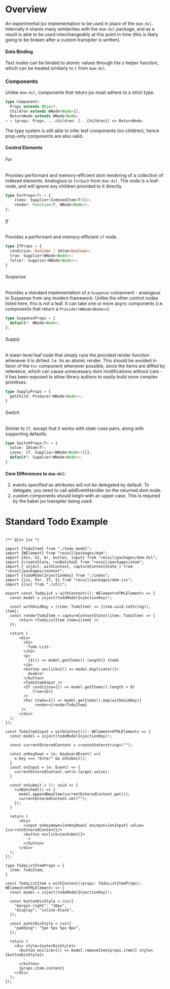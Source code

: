 # Overview

An experimental jsx implementation to be used in place of the `dom-dsl`. Internally it shares many similarities with the `dom-dsl` package, and as a result is able to be used interchangeably at this point in time (this is likely going to be broken after a custom transpiler is written).

#### Data Binding 

Text nodes can be binded to atomic values through the `$` helper function, which can be treated similarly to `t` from `dom-dsl`.

### Components 

Unlike `dom-dsl`, components that return jsx must adhere to a strict type.

```ts
type Component<
  Props extends Object,
  Children extends WNode<Node>[],
  ReturnNode extends WNode<Node>
> = (props: Props, ...children: [...Children]) => ReturnNode;
```

The type system is still able to infer leaf components (no children), hence prop-only components are also valid.

#### Control Elements

###### For

Provides performant and memory-efficient dom rendering of a collection of indexed elements. Analogous to `forEach` from `dom-dsl`. The node is a leaf-node, and will ignore any children provided to it directly.

``` ts
type ForProps<T> = {
    items: Supplier<IndexedItem<T>[]>;
    render: Function<T, WNode<Node>>;
};
```

###### If

Provides a performant and memory-efficient `if` node. 

```ts
type IfProps = {
  condition: boolean | IAtom<boolean>;
  true: Supplier<WNode<Node>>;
  false?: Supplier<WNode<Node>>;
}
```

###### Suspense

Provides a standard implementation of a `Suspense` component - analogous to Suspense from any modern framework. Unlike the other control nodes listed here, this is not a leaf. It can take one or more async components (i.e. components that return a `Provider<WNode<Node>>`). 

```ts
type SuspenseProps = {
  default?: WNode<Node>;
};
```

###### Supply

A lower-level leaf node that simply runs the provided render function whenever it is dirtied. I.e. its an atomic render. This should be avoided in favor of the `For` component whenever possible, since the items are diffed by reference, which can cause unnecessary dom modifications without care - it has been exposed to allow library authors to easily build more complex primitives.

```ts
type SupplyProps = {
  getChild: Producer<WNode<Node>>;
}
```

###### Switch

Similar to `If`, except that it works with state-case pairs, along with supporting defaults.

```ts
type SwitchProps<T> = {
  value: IAtom<T>;
  cases: [T, Supplier<WNode<Node>>][];
  default?: Supplier<WNode<Node>>;
}

```

#### Core Differences to `dom-dsl`:
1. events specified as attributes will not be delegated by default. To delegate, you need to call addEventHandler on the returned dom node.
2. custom components should begin with an upper case. This is required by the babel jsx transpiler being used.

# Standard Todo Example 

``` tsx

/** @jsx jsx */

import {TodoItem} from "./todo_model";
import {WElement} from "recoil/packages/dom";
import {div, h2, br, button, input} from "recoil/packages/dom-dsl";
import {createState, runBatched} from "recoil/packages/atom";
import { inject, withContext, captureContextState } from "recoil/packages/context";
import {todoModelInjectionKey} from "./index";
import {jsx, For, If, $} from "recoil/packages/dom-jsx";
import {css} from "./util";

export const TodoList = withContext((): WElement<HTMLElement> => {
  const model = inject(todoModelInjectionKey)!;

  const withUuidKey = (item: TodoItem) => [item.uuid.toString(), item];
  const renderTodoItem = captureContextState((item: TodoItem) => {
      return <TodoListItem item={item} />
  });

  return (
      <div>
        <h2>
          Todo List:
        </h2>
        <p>
          {$(() => model.getItems().length)} items
        </p>
        <button onclick={() => model.duplicate()}>
          double!
        </button>
        <TodoItemInput />
        <If condition={() => model.getItems().length > 0}
            true={br}
        />
        <For items={() => model.getItems().map(withUuidKey)}
             render={renderTodoItem}
       />
      </div>
  );
});

const TodoItemInput = withContext((): WElement<HTMLElement> => {
  const model = inject(todoModelInjectionKey)!;

  const currentEnteredContent = createState<string>("");

  const onKeyDown = (e: KeyboardEvent) =>{
    e.key === "Enter" && onSubmit();
  }
  const onInput = (e: Event) => {
    currentEnteredContent.set(e.target.value);
  }

  const onSubmit = (): void => {
    runBatched(() => {
      model.appendNewItem(currentEnteredContent.get());
      currentEnteredContent.set("");
    });
  }

  return (
      <div>
        <input onkeydown={onKeyDown} oninput={onInput} value={currentEnteredContent}/>
        <button onclick={onSubmit}>
          +
        </button>
      </div>
  );
});

type TodoListItemProps = {
  item: TodoItem;
}

const TodoListItem = withContext((props: TodoListItemProps): WElement<HTMLElement> => {
  const model = inject(todoModelInjectionKey)!;

  const buttonDivStyle = css({
    "margin-right": "10px",
    "display": "inline-block",
  });

  const outerDivStyle = css({
    "padding": "5px 5px 5px 0px",
  });

  return (
    <div style={outerDivStyle}>
      <button onclick={() => model.removeItem(props.item)} style={buttonDivStyle}>
        -
      </button>
      {props.item.content}
    </div>
  );
});


```